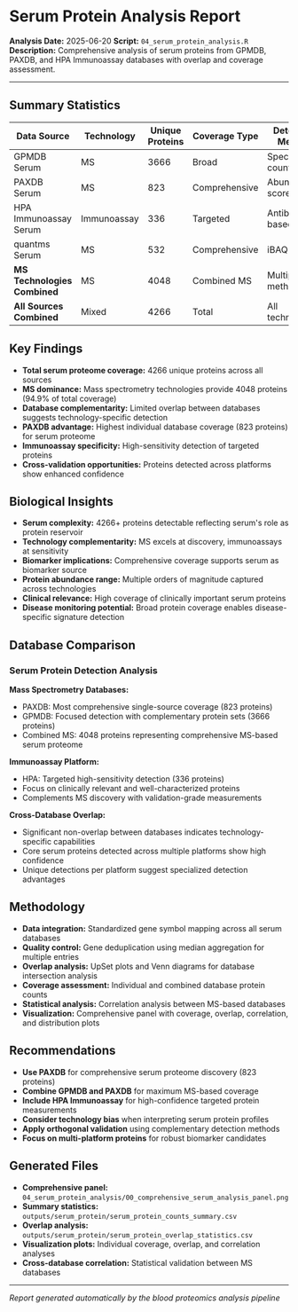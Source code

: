 # Serum Protein Analysis Report

**Analysis Date:** 2025-06-20
**Script:** `04_serum_protein_analysis.R`
**Description:** Comprehensive analysis of serum proteins from GPMDB, PAXDB, and HPA Immunoassay databases with overlap and coverage assessment.

---

## Summary Statistics

| Data Source | Technology | Unique Proteins | Coverage Type | Detection Method |
|-------------|------------|-----------------|---------------|------------------|
| GPMDB Serum | MS | 3666 | Broad | Spectral counting |
| PAXDB Serum | MS | 823 | Comprehensive | Abundance scores |
| HPA Immunoassay Serum | Immunoassay | 336 | Targeted | Antibody-based |
| quantms Serum | MS | 532 | Comprehensive | iBAQ |
| **MS Technologies Combined** | MS | 4048 | Combined MS | Multiple MS methods |
| **All Sources Combined** | Mixed | 4266 | Total | All technologies |

## Key Findings

- **Total serum proteome coverage:** 4266 unique proteins across all sources
- **MS dominance:** Mass spectrometry technologies provide 4048 proteins (94.9% of total coverage)
- **Database complementarity:** Limited overlap between databases suggests technology-specific detection
- **PAXDB advantage:** Highest individual database coverage (823 proteins) for serum proteome
- **Immunoassay specificity:** High-sensitivity detection of targeted proteins
- **Cross-validation opportunities:** Proteins detected across platforms show enhanced confidence

## Biological Insights

- **Serum complexity:** 4266+ proteins detectable reflecting serum's role as protein reservoir
- **Technology complementarity:** MS excels at discovery, immunoassays at sensitivity
- **Biomarker implications:** Comprehensive coverage supports serum as biomarker source
- **Protein abundance range:** Multiple orders of magnitude captured across technologies
- **Clinical relevance:** High coverage of clinically important serum proteins
- **Disease monitoring potential:** Broad protein coverage enables disease-specific signature detection

## Database Comparison

### Serum Protein Detection Analysis

**Mass Spectrometry Databases:**
- PAXDB: Most comprehensive single-source coverage (823 proteins)
- GPMDB: Focused detection with complementary protein sets (3666 proteins)
- Combined MS: 4048 proteins representing comprehensive MS-based serum proteome

**Immunoassay Platform:**
- HPA: Targeted high-sensitivity detection (336 proteins)
- Focus on clinically relevant and well-characterized proteins
- Complements MS discovery with validation-grade measurements

**Cross-Database Overlap:**
- Significant non-overlap between databases indicates technology-specific capabilities
- Core serum proteins detected across multiple platforms show high confidence
- Unique detections per platform suggest specialized detection advantages

## Methodology

- **Data integration:** Standardized gene symbol mapping across all serum databases
- **Quality control:** Gene deduplication using median aggregation for multiple entries
- **Overlap analysis:** UpSet plots and Venn diagrams for database intersection analysis
- **Coverage assessment:** Individual and combined database protein counts
- **Statistical analysis:** Correlation analysis between MS-based databases
- **Visualization:** Comprehensive panel with coverage, overlap, correlation, and distribution plots

## Recommendations

- **Use PAXDB** for comprehensive serum proteome discovery (823 proteins)
- **Combine GPMDB and PAXDB** for maximum MS-based coverage
- **Include HPA Immunoassay** for high-confidence targeted protein measurements
- **Consider technology bias** when interpreting serum protein profiles
- **Apply orthogonal validation** using complementary detection methods
- **Focus on multi-platform proteins** for robust biomarker candidates

## Generated Files

- **Comprehensive panel:** `04_serum_protein_analysis/00_comprehensive_serum_analysis_panel.png`
- **Summary statistics:** `outputs/serum_protein/serum_protein_counts_summary.csv`
- **Overlap analysis:** `outputs/serum_protein/serum_protein_overlap_statistics.csv`
- **Visualization plots:** Individual coverage, overlap, and correlation analyses
- **Cross-database correlation:** Statistical validation between MS databases

---
*Report generated automatically by the blood proteomics analysis pipeline*

